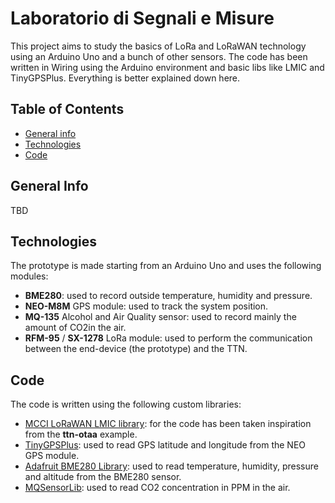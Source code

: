 # Laboratorio di Segnali e Misure

This project aims to study the basics of LoRa and LoRaWAN technology using an Arduino Uno and a bunch of other sensors. The code has been written in Wiring using the Arduino environment and basic libs like LMIC and TinyGPSPlus. Everything is better explained down here.

## Table of Contents
* [General info](#general-info)
* [Technologies](#technologies)
* [Code](#code)

## General Info

TBD

## Technologies

The prototype is made starting from an Arduino Uno and uses the following modules:
* **BME280**: used to record outside temperature, humidity and pressure.
* **NEO-M8M** GPS module: used to track the system position.
* **MQ-135** Alcohol and Air Quality sensor: used to record mainly the amount of CO2in the air.
* **RFM-95** / **SX-1278** LoRa module: used to perform the communication between the end-device (the prototype) and the TTN.

## Code

The code is written using the following custom libraries:
* [MCCI LoRaWAN LMIC library](https://github.com/mcci-catena/arduino-lmic): for the code has been taken inspiration from the **ttn-otaa** example.
* [TinyGPSPlus](https://github.com/mikalhart/TinyGPSPlus): used to read GPS latitude and longitude from the NEO GPS module.
* [Adafruit BME280 Library](https://github.com/adafruit/Adafruit_BME280_Library): used to read temperature, humidity, pressure and altitude from the BME280 sensor.
* [MQSensorLib](https://github.com/miguel5612/MQSensorsLib): used to read CO2 concentration in PPM in the air.
